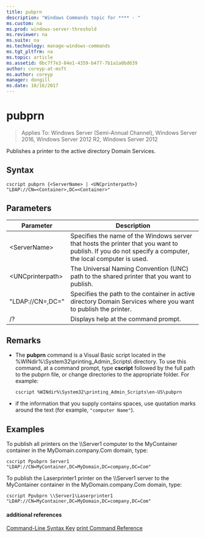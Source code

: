 ```yaml
---
title: pubprn
description: "Windows Commands topic for **** - "
ms.custom: na
ms.prod: windows-server-threshold
ms.reviewer: na
ms.suite: na
ms.technology: manage-windows-commands
ms.tgt_pltfrm: na
ms.topic: article
ms.assetid: 0bc7f7e3-84e1-4359-b477-7b1a1a0bd639
author: coreyp-at-msft
ms.author: coreyp
manager: dongill
ms.date: 10/16/2017
---
```

# pubprn

>Applies To: Windows Server (Semi-Annual Channel), Windows Server 2016, Windows Server 2012 R2, Windows Server 2012

Publishes a printer to the active directory Domain Services.

## Syntax
```
cscript pubprn {<ServerName> | <UNCprinterpath>} 
"LDAP://CN=<Container>,DC=<Container>"
```

## Parameters
|Parameter|Description|
|-------|--------|
|\<ServerName>|Specifies the name of the Windows server that hosts the printer that you want to publish. If you do not specify a computer, the local computer is used.|
|\<UNCprinterpath>|The Universal Naming Convention (UNC) path to the shared printer that you want to publish.|
|"LDAP://CN=<Container>,DC=<Container>"|Specifies the path to the container in active directory Domain Services where you want to publish the printer.|
|/?|Displays help at the command prompt.|

## Remarks
-   The **pubprn** command is a Visual Basic script located in the %WINdir%\System32\printing_Admin_Scripts\\<language> directory. To use this command, at a command prompt, type **cscript** followed by the full path to the pubprn file, or change directories to the appropriate folder. For example:
    ```
    cscript %WINdir%\System32\printing_Admin_Scripts\en-US\pubprn
    ```
-   if the information that you supply contains spaces, use quotation marks around the text (for example, `"computer Name"`).

## <a name="BKMK_examples"></a>Examples
To publish all printers on the \\\Server1 computer to the MyContainer container in the MyDomain.company.Com domain, type:
```
cscript Ppubprn Server1 "LDAP://CN=MyContainer,DC=MyDomain,DC=company,DC=Com"
```
To publish the Laserprinter1 printer on the \\\Server1 server to the MyContainer container in the MyDomain.company.Com domain, type:
```
cscript Ppubprn \\Server1\Laserprinter1 "LDAP://CN=MyContainer,DC=MyDomain,DC=company,DC=Com"
```

#### additional references
[Command-Line Syntax Key](command-line-syntax-key.md)
[print Command Reference](print-command-reference.md)
